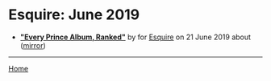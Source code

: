 # Esquire: June 2019

 - [**"Every Prince Album, Ranked"**](https://www.esquire.com/entertainment/music/g28126488/best-prince-albums-ranked/) by  for [Esquire](https://www.esquire.com/) on 21 June 2019 about  ([mirror](https://web.archive.org/web/*/https://www.esquire.com/entertainment/music/g28126488/best-prince-albums-ranked/))

----

[Home](./)
